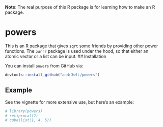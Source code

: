 
<!-- README.md is generated from README.Rmd. Please edit that file -->

**Note**: The real purpose of this R package is for learning how to make
an R package.

# powers

<!-- badges: start -->

<!-- badges: end -->

This is an R package that gives `sqrt` some friends by providing other
power functions. The `purrr` package is used under the hood, so that
either an atomic vector or a list can be input. \#\# Installation

You can install `powers` from GitHub via:

``` r
devtools::install_github("andr3wli/powers")
```

## Example

See the vignette for more extensive use, but here’s an example:

``` r
# library(powers)
# reciprocal(2)
# cube(list(1, 4, 5))
```
